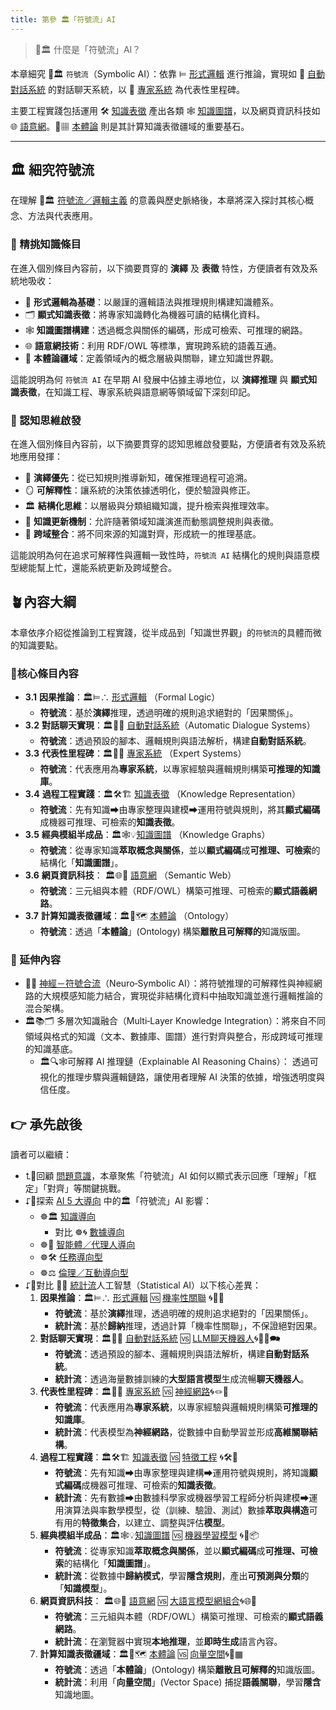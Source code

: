 ```yaml
---
title: 第參 🏛️「符號流」AI
---
```

> 🎏🏛️ 什麼是「符號流」AI？  

本章細究 🎏🏛️ `符號流`（Symbolic AI）：依靠 ⊨ [形式邏輯](03-01-formal_logic.zh-hant) 進行推論，實現如 🤖 [自動對話系統](03-02-automatic_dialogue_systems.zh-hant) 的對話聊天系統，以 🎁 [專家系統](03-03-expert_systems.zh-hant) 為代表性里程碑。

主要工程實踐包括運用 🛠️ [知識表徵](03-04-knowledge_representation.zh-hant) 產出各類 🕸 [知識圖譜](03-04-knowledge_representation.zh-hant)，以及網頁資訊科技如 🌐 [語意網](03-06-semantic_web.zh-hant)。🌌▦ [本體論](03-07-ontology.zh-hant) 則是其計算知識表徵疆域的重要基石。

***

## 🏛️ 細究符號流

在理解 🎏🏛️ [符號流／邏輯主義](02-01-symbolic_ai.zh-hant) 的意義與歷史脈絡後，本章將深入探討其核心概念、方法與代表應用。  

### 🎏 精挑知識條目

在進入個別條目內容前，以下摘要貫穿的 **演繹** 及 **表徵** 特性，方便讀者有效及系統地吸收：

- 📐 **形式邏輯為基礎**：以嚴謹的邏輯語法與推理規則構建知識體系。  
- 🗂 **顯式知識表徵**：將專家知識轉化為機器可讀的結構化資料。  
- 🕸 **知識圖譜構建**：透過概念與關係的編碼，形成可檢索、可推理的網路。  
- 🌐 **語意網技術**：利用 RDF/OWL 等標準，實現跨系統的語義互通。  
- 🌌 **本體論疆域**：定義領域內的概念層級與關聯，建立知識世界觀。

這能說明為何 `符號流 AI` 在早期 AI 發展中佔據主導地位，以 **演繹推理** 與 **顯式知識表徵**，在知識工程、專家系統與語意網等領域留下深刻印記。

### 🤔 認知思維啟發

在進入個別條目內容前，以下摘要貫穿的認知思維啟發要點，方便讀者有效及系統地應用發揮：

- 🧩 **演繹優先**：從已知規則推導新知，確保推理過程可追溯。  
- 🪞 **可解釋性**：讓系統的決策依據透明化，便於驗證與修正。  
- 🏛 **結構化思維**：以層級與分類組織知識，提升檢索與推理效率。  
- 🔄 **知識更新機制**：允許隨著領域知識演進而動態調整規則與表徵。  
- 🤝 **跨域整合**：將不同來源的知識對齊，形成統一的推理基底。

這能說明為何在追求可解釋性與邏輯一致性時，`符號流 AI` 結構化的規則與語意模型總能幫上忙，還能系統更新及跨域整合。

## 🪴內容大綱

本章依序介紹從推論到工程實踐，從半成品到「知識世界觀」的`符號流`的具體而微的知識要點。
### 🌰核心條目內容

* **3.1** **因果推論**：🏛️⊨∴ [形式邏輯](03-01-formal_logic.zh-hant) （Formal Logic）
	*  **符號流**：基於**演繹**推理，透過明確的規則追求絕對的「因果關係」。
* **3.2** **對話聊天實現**：🏛️🤖💬 [自動對話系統](03-02-automatic_dialogue_systems.zh-hant)（Automatic Dialogue Systems）
	*  **符號流**：透過預設的腳本、邏輯規則與語法解析，構建**自動對話系統**。
* **3.3** **代表性里程碑**：🏛️🎁🧠 [專家系統](03-03-expert_systems.zh-hant) （Expert Systems）
	*  **符號流**：代表應用為**專家系統**，以專家經驗與邏輯規則構築**可推理的知識庫**。
* **3.4** **過程工程實踐**：🏛️🛠️🏗️ [知識表徵](03-04-knowledge_representation.zh-hant) （Knowledge Representation）
	*  **符號流**：先有知識➡由專家整理與建模➡運用符號與規則，將其**顯式編碼**成機器可推理、可檢索的**知識表徵**。
* **3.5**  **經典模組半成品**：🏛️🕸💡[知識圖譜](03-04-knowledge_representation.zh-hant) （Knowledge Graphs）
	*  **符號流**：從專家知識**萃取概念與關係**，並以**顯式編碼**成**可推理、可檢索**的結構化「**知識圖譜**」。
* **3.6**  **網頁資訊科技**： 🏛️🌐🔗 [語意網](03-06-semantic_web.zh-hant) （Semantic Web）
	*  **符號流**：三元組與本體（RDF/OWL）構築可推理、可檢索的**顯式語義網路**。
* **3.7**  **計算知識表徵疆域**：🏛️🌌🗺️ [本體論](03-07-ontology.zh-hant) （Ontology）
	*  **符號流**：透過「**本體論**」(Ontology) 構築**離散且可解釋的**知識版圖。

### 🎋 延伸內容
- 🎏🧠 [神經－符號合流](02-03-neurosymbolic_ai.zh-hant)（Neuro‑Symbolic AI）：將符號推理的可解釋性與神經網路的大規模感知能力結合，實現從非結構化資料中抽取知識並進行邏輯推論的混合架構。
- 🏛️📚🗂️ 多層次知識融合（Multi‑Layer Knowledge Integration）：將來自不同領域與格式的知識（文本、數據庫、圖譜）進行對齊與整合，形成跨域可推理的知識基底。
  - 🏛️🔍🕸可解釋 AI 推理鏈（Explainable AI Reasoning Chains）： 透過可視化的推理步驟與邏輯鏈路，讓使用者理解 AI 決策的依據，增強透明度與信任度。

## 👉 承先啟後

讀者可以繼續：
- ⮤🚥回顧 [問題意識](01----problematics.zh-hant)，本章聚焦「符號流」AI 如何以顯式表示回應「理解」「框定」「對齊」等關鍵挑戰。 
- ⮦🚦探索 [AI 5 大導向](05----ai_orientations.zh-hant) 中的🏛️「符號流」AI 影響：
	- ☸🏛️ [知識導向](05-01-oriented_knowledge.zh-hant)
		- 對比 ☸🌀 [數據導向](05-02-oriented_data.zh-hant)
	- ☸🤖 [智能體／代理人導向](05-03-oriented_agent.zh-hant)
	- ☸🛠 [任務導向型](05-04-oriented_task.zh-hant)
	- ☸⚖️ [倫理／互動導向型](05-05-oriented_ethics.zh-hant)
- ⮦🚥對比 🎏🌀 [統計流](02-02-statistical_ai.zh-hant)人工智慧（Statistical AI）以下核心差異：
	1. **因果推論**：🏛️⊨∴ [形式邏輯](03-01-formal_logic.zh-hant) 🆚  [機率性關聯](04-01-probabilistic_association.zh-hant) 🌀🎲🌿
		*  **符號流**：基於**演繹**推理，透過明確的規則追求絕對的「因果關係」。
		*  **統計流**：基於**歸納**推理，透過計算「機率性關聯」，不保證絕對因果。
	2. **對話聊天實現**：🏛️🤖💬 [自動對話系統](03-02-automatic_dialogue_systems.zh-hant) 🆚  [LLM聊天機器人](04-02-llm_chatbots.zh-hant)🌀🧞‍♀️🗪
		*  **符號流**：透過預設的腳本、邏輯規則與語法解析，構建**自動對話系統**。
		*  **統計流**：透過海量數據訓練的**大型語言模型**生成流暢**聊天機器人**。
	3. **代表性里程碑**：🏛️🎁🧠 [專家系統](03-03-expert_systems.zh-hant) 🆚 [神經網路](04-03-neural_networks.zh-hant)🌀🪢🧠
		*  **符號流**：代表應用為**專家系統**，以專家經驗與邏輯規則構築**可推理的知識庫**。
		*  **統計流**：代表模型為**神經網路**，從數據中自動學習並形成**高維關聯結構**。
	4. **過程工程實踐**：🏛️🛠️🏗️ [知識表徵](03-04-knowledge_representation.zh-hant) 🆚 [特徵工程](04-04-feature_engineering.zh-hant) 🌀🛠️🤏
		*  **符號流**：先有知識➡由專家整理與建構➡運用符號與規則，將知識**顯式編碼**成機器可推理、可檢索的**知識表徵**。
		*  **統計流**：先有數據➡由數據科學家或機器學習工程師分析與建模➡運用演算法與率數學模型，從（訓練、驗證、測試）數據**萃取與構造**可有用的**特徵集合**，以建立、調整與評估**模型**。
	5. **經典模組半成品**：🏛️🕸💡[知識圖譜](03-04-knowledge_representation.zh-hant) 🆚  [機器學習模型](04-05-machine_learning_models.zh-hant) 🌀🤖📦
		*  **符號流**：從專家知識**萃取概念與關係**，並以**顯式編碼**成**可推理、可檢索**的結構化「**知識圖譜**」。
		*  **統計流**：從數據中**歸納模式**，學習**隱含規則**，產出**可預測與分類**的「**知識模型**」。
	6. **網頁資訊科技**： 🏛️🌐🔗 [語意網](03-06-semantic_web.zh-hant) 🆚 [大語言模型網組合](04-06-llm_webassembly.zh-hant.md)🌀🌐🔗
		*  **符號流**：三元組與本體（RDF/OWL）構築可推理、可檢索的**顯式語義網路**。
		*  **統計流**：在瀏覽器中實現**本地推理**，並**即時生成**語言內容。
	7. **計算知識表徵疆域**：🏛️🌌🗺️ [本體論](03-07-ontology.zh-hant) 🆚 [向量空間](04-07-vector_space.zh-hant)🌀🌌▦
		*  **符號流**：透過「**本體論**」(Ontology) 構築**離散且可解釋的**知識版圖。
		*  **統計流**：利用「**向量空間**」(Vector Space) 捕捉**語義關聯**，學習**隱含**知識地圖。
